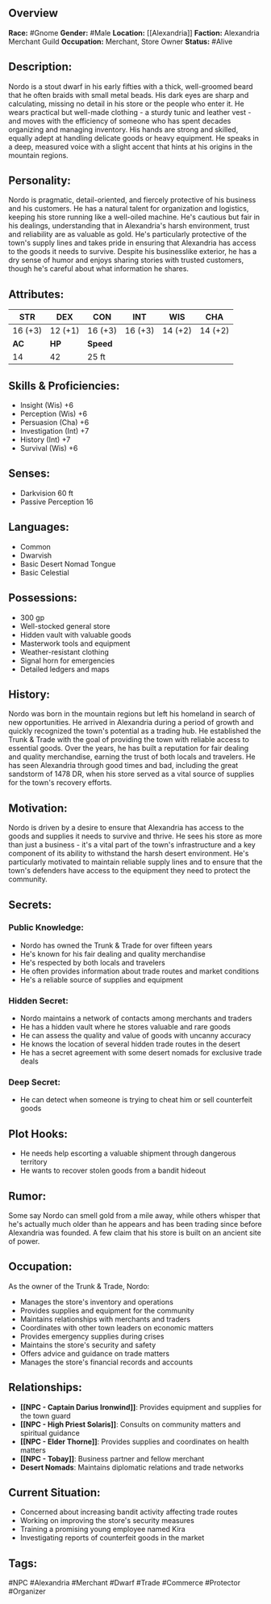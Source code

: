 ## Overview

**Race:** #Gnome
**Gender:** #Male
**Location:** [[Alexandria]]
**Faction:** Alexandria Merchant Guild
**Occupation:** Merchant, Store Owner
**Status:** #Alive

## Description:

Nordo is a stout dwarf in his early fifties with a thick, well-groomed beard that he often braids with small metal beads. His dark eyes are sharp and calculating, missing no detail in his store or the people who enter it. He wears practical but well-made clothing - a sturdy tunic and leather vest - and moves with the efficiency of someone who has spent decades organizing and managing inventory. His hands are strong and skilled, equally adept at handling delicate goods or heavy equipment. He speaks in a deep, measured voice with a slight accent that hints at his origins in the mountain regions.

## Personality:

Nordo is pragmatic, detail-oriented, and fiercely protective of his business and his customers. He has a natural talent for organization and logistics, keeping his store running like a well-oiled machine. He's cautious but fair in his dealings, understanding that in Alexandria's harsh environment, trust and reliability are as valuable as gold. He's particularly protective of the town's supply lines and takes pride in ensuring that Alexandria has access to the goods it needs to survive. Despite his businesslike exterior, he has a dry sense of humor and enjoys sharing stories with trusted customers, though he's careful about what information he shares.

## Attributes:

| **STR** | **DEX** | **CON**   | **INT** | **WIS** | **CHA** |
| ------- | ------- | --------- | ------- | ------- | ------- |
| 16 (+3) | 12 (+1) | 16 (+3)   | 16 (+3) | 14 (+2) | 14 (+2) |
| **AC**  | **HP**  | **Speed** |         |         |         |
| 14      | 42      | 25 ft     |         |         |         |

## Skills & Proficiencies:

- Insight (Wis) +6
- Perception (Wis) +6
- Persuasion (Cha) +6
- Investigation (Int) +7
- History (Int) +7
- Survival (Wis) +6

## Senses:

- Darkvision 60 ft
- Passive Perception 16

## Languages:

- Common
- Dwarvish
- Basic Desert Nomad Tongue
- Basic Celestial

## Possessions:

- 300 gp
- Well-stocked general store
- Hidden vault with valuable goods
- Masterwork tools and equipment
- Weather-resistant clothing
- Signal horn for emergencies
- Detailed ledgers and maps

## History:

Nordo was born in the mountain regions but left his homeland in search of new opportunities. He arrived in Alexandria during a period of growth and quickly recognized the town's potential as a trading hub. He established the Trunk & Trade with the goal of providing the town with reliable access to essential goods. Over the years, he has built a reputation for fair dealing and quality merchandise, earning the trust of both locals and travelers. He has seen Alexandria through good times and bad, including the great sandstorm of 1478 DR, when his store served as a vital source of supplies for the town's recovery efforts.

## Motivation:

Nordo is driven by a desire to ensure that Alexandria has access to the goods and supplies it needs to survive and thrive. He sees his store as more than just a business - it's a vital part of the town's infrastructure and a key component of its ability to withstand the harsh desert environment. He's particularly motivated to maintain reliable supply lines and to ensure that the town's defenders have access to the equipment they need to protect the community.

## Secrets:

### Public Knowledge:

- Nordo has owned the Trunk & Trade for over fifteen years
- He's known for his fair dealing and quality merchandise
- He's respected by both locals and travelers
- He often provides information about trade routes and market conditions
- He's a reliable source of supplies and equipment

### Hidden Secret:

- Nordo maintains a network of contacts among merchants and traders
- He has a hidden vault where he stores valuable and rare goods
- He can assess the quality and value of goods with uncanny accuracy
- He knows the location of several hidden trade routes in the desert
- He has a secret agreement with some desert nomads for exclusive trade deals

### Deep Secret:

- He can detect when someone is trying to cheat him or sell counterfeit goods

## Plot Hooks:

- He needs help escorting a valuable shipment through dangerous territory
- He wants to recover stolen goods from a bandit hideout

## Rumor:

Some say Nordo can smell gold from a mile away, while others whisper that he's actually much older than he appears and has been trading since before Alexandria was founded. A few claim that his store is built on an ancient site of power.

## Occupation:

As the owner of the Trunk & Trade, Nordo:

- Manages the store's inventory and operations
- Provides supplies and equipment for the community
- Maintains relationships with merchants and traders
- Coordinates with other town leaders on economic matters
- Provides emergency supplies during crises
- Maintains the store's security and safety
- Offers advice and guidance on trade matters
- Manages the store's financial records and accounts

## Relationships:

- **[[NPC - Captain Darius Ironwind]]**: Provides equipment and supplies for the town guard
- **[[NPC - High Priest Solaris]]**: Consults on community matters and spiritual guidance
- **[[NPC - Elder Thorne]]**: Provides supplies and coordinates on health matters
- **[[NPC - Tobay]]**: Business partner and fellow merchant
- **Desert Nomads**: Maintains diplomatic relations and trade networks

## Current Situation:

- Concerned about increasing bandit activity affecting trade routes
- Working on improving the store's security measures
- Training a promising young employee named Kira
- Investigating reports of counterfeit goods in the market

## Tags:

#NPC #Alexandria #Merchant #Dwarf #Trade #Commerce #Protector #Organizer
